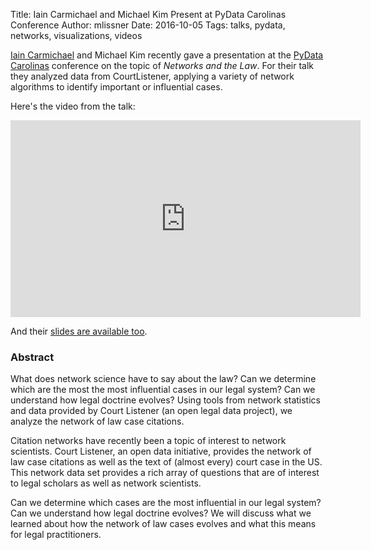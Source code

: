 Title: Iain Carmichael and Michael Kim Present at PyData Carolinas Conference
Author: mlissner
Date: 2016-10-05
Tags: talks, pydata, networks, visualizations, videos


[Iain Carmichael][ic] and Michael Kim recently gave a presentation at the [PyData Carolinas][1] conference on the topic of *Networks and the Law*. For their talk they analyzed data from CourtListener, applying a variety of network algorithms to identify important or influential cases. 
 
Here's the video from the talk:

<iframe width="560" height="315" src="https://www.youtube.com/embed/AP7_godzwVI" frameborder="0" allowfullscreen></iframe>

And their [slides are available too][slides].

### Abstract

What does network science have to say about the law? Can we determine which are the most the most influential cases in our legal system? Can we understand how legal doctrine evolves? Using tools from network statistics and data provided by Court Listener (an open legal data project), we analyze the network of law case citations.

Citation networks have recently been a topic of interest to network scientists. Court Listener, an open data initiative, provides the network of law case citations as well as the text of (almost every) court case in the US. This network data set provides a rich array of questions that are of interest to legal scholars as well as network scientists.

Can we determine which cases are the most influential in our legal system? Can we understand how legal doctrine evolves? We will discuss what we learned about how the network of law cases evolves and what this means for legal practitioners.

[1]: http://pydata.org/carolinas2016/
[slides]: {filename}/pptx/networks-and-the-law.pptx
[ic]: http://iaincarmichael.web.unc.edu/
